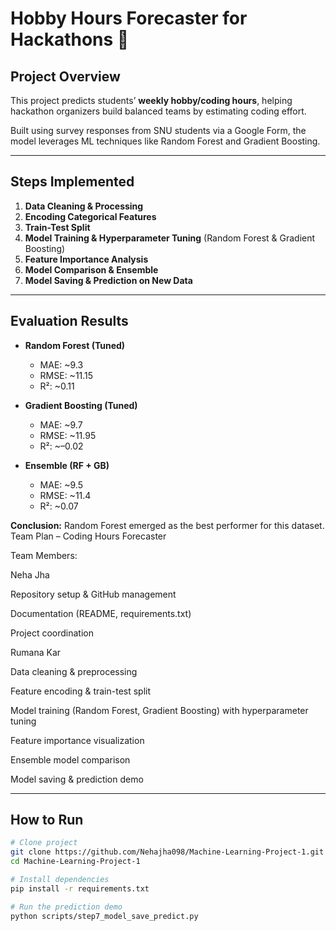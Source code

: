 # Hobby Hours Forecaster for Hackathons 🎯

##  Project Overview
This project predicts students’ **weekly hobby/coding hours**, helping hackathon organizers build balanced teams by estimating coding effort.

Built using survey responses from SNU students via a Google Form, the model leverages ML techniques like Random Forest and Gradient Boosting.

---

##  Steps Implemented
1. **Data Cleaning & Processing**  
2. **Encoding Categorical Features**  
3. **Train-Test Split**  
4. **Model Training & Hyperparameter Tuning** (Random Forest & Gradient Boosting)  
5. **Feature Importance Analysis**  
6. **Model Comparison & Ensemble**  
7. **Model Saving & Prediction on New Data**

---

##  Evaluation Results

- **Random Forest (Tuned)**  
  -  MAE: ~9.3  
  -  RMSE: ~11.15  
  -  R²: ~0.11  

- **Gradient Boosting (Tuned)**  
  -  MAE: ~9.7  
  -  RMSE: ~11.95  
  -  R²: ~–0.02  

- **Ensemble (RF + GB)**  
  -  MAE: ~9.5  
  -  RMSE: ~11.4  
  -  R²: ~0.07  

**Conclusion:** Random Forest emerged as the best performer for this dataset.
Team Plan – Coding Hours Forecaster

Team Members:

Neha Jha

Repository setup & GitHub management

Documentation (README, requirements.txt)

Project coordination

Rumana Kar

Data cleaning & preprocessing

Feature encoding & train-test split

Model training (Random Forest, Gradient Boosting) with hyperparameter tuning

Feature importance visualization

Ensemble model comparison

Model saving & prediction demo

---

##  How to Run

```bash
# Clone project
git clone https://github.com/Nehajha098/Machine-Learning-Project-1.git
cd Machine-Learning-Project-1

# Install dependencies
pip install -r requirements.txt

# Run the prediction demo
python scripts/step7_model_save_predict.py
